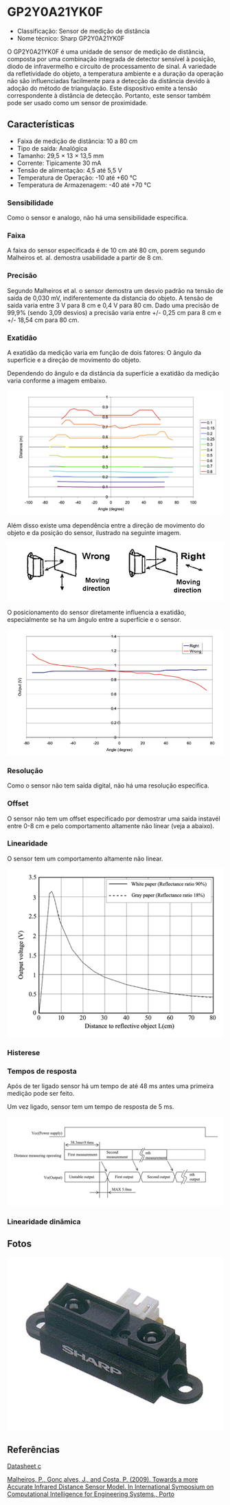 # GP2Y0A21YK0F

- Classificação: Sensor de medição de distância
- Nome técnico: Sharp GP2Y0A21YK0F

O GP2Y0A21YK0F é uma unidade de sensor de medição de distância, composta por uma combinação integrada de detector sensível à posição, diodo de infravermelho e circuito de processamento de sinal.
A variedade da refletividade do objeto, a temperatura ambiente e a duração da operação não são influenciadas facilmente para a detecção da distância devido à adoção do método de triangulação.
Este dispositivo emite a tensão correspondente à distância de detecção. Portanto, este sensor também pode ser usado como um sensor de proximidade.

## Características

- Faixa de medição de distância: 10 a 80 cm
- Tipo de saída: Analógica
- Tamanho: 29,5 × 13 × 13,5 mm
- Corrente: Tipicamente 30 mA
- Tensão de alimentação: 4,5 até 5,5 V
- Temperatura de Operação: -10 até +60 °C
- Temperatura de Armazenagem: -40 até +70 °C 

### Sensibilidade

Como o sensor e analogo, não há uma sensibilidade especifica. 

### Faixa

A faixa do sensor especificada é de 10 cm até 80 cm, porem segundo Malheiros et. al. demostra usabilidade a partir de 8 cm.

### Precisão

Segundo Malheiros et al. o sensor demostra um desvio padrão na tensão de saida de 0,030 mV, indiferentemente da distancia do objeto. A tensão de saida varia entre 3 V para 8 cm e 0,4 V para 80 cm. Dado uma precisão de 99,9% (sendo 3,09 desvios) a precisão varia entre +/- 0,25 cm para 8 cm e +/- 18,54 cm para 80 cm.

### Exatidão

A exatidão da medição varia em função de dois fatores: O ângulo da superfície e a direção de movimento do objeto.

Dependendo do ângulo e da distância da superfície a exatidão da medição varia conforme a imagem embaixo.

![Exatidão do Sensor em função do ângulo e da distância da superfície](./imgs/GP2Y0A21YK0F_Exatidao_Angulo.png)

Além disso existe uma dependência entre a direção de movimento do objeto e da posição do sensor, ilustrado na seguinte imagem.

![Direção de movimento correto e errado](./imgs/GP2Y0A21YK0F_Posicao.png)

O posicionamento do sensor diretamente influencia a exatidão, especialmente se ha um ângulo entre a superfície e o sensor.

![Direção de movimento correto e errado](./imgs/GP2Y0A21YK0F_Exatidao_Posicao.png)

### Resolução

Como o sensor não tem saída digital, não há uma resolução especifica.

### Offset

O sensor não tem um offset especificado por demostrar uma saida instavél entre 0-8 cm e pelo comportamento altamente não linear (veja a abaixo). 

### Linearidade

O sensor tem um comportamento altamente não linear. 

![Não linearidade entre tensão de saída e distância do objeto](./imgs/GP2Y0A21YK0F_Linearidade.png)

### Histerese

### Tempos de resposta

Após de ter ligado sensor há um tempo de até 48 ms antes uma primeira medição pode ser feito.

Um vez ligado, sensor tem um tempo de resposta de 5 ms.

![Tempo de Resposta para primeira medição e entre medições](./imgs/GP2Y0A21YK0F_Tempo_de_Resposta.png)


### Linearidade dinâmica

## Fotos

![Imagem do Sensor GP2Y0A21YK0F](./imgs/GP2Y0A21YK0F.png)


## Referências

[Datasheet c](https://global.sharp/products/device/lineup/data/pdf/datasheet/gp2y0a21yk_e.pdf)

[Malheiros, P., Gonc¸alves, J., and Costa, P. (2009). Towards a more Accurate Infrared Distance
Sensor Model. In International Symposium on Computational Intelligence for Engineering
Systems., Porto](https://pdfs.semanticscholar.org/8d5d/4d42800577d6fba17208f31046f39feaff30.pdf)

